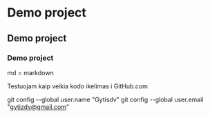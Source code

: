 # Demo project
## Demo project
### Demo project

md = markdown

Testuojam kaip veikia kodo ikelimas i GitHub.com




git config --global user.name "Gytisdv"
git config --global user.email "gytizdv@gmail.com"